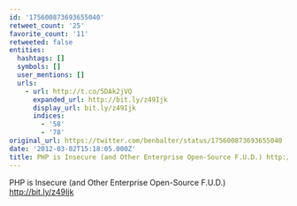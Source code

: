 ```yaml
---
id: '175600873693655040'
retweet_count: '25'
favorite_count: '11'
retweeted: false
entities:
  hashtags: []
  symbols: []
  user_mentions: []
  urls:
    - url: http://t.co/5DAk2jVQ
      expanded_url: http://bit.ly/z49Ijk
      display_url: bit.ly/z49Ijk
      indices:
        - '58'
        - '78'
original_url: https://twitter.com/benbalter/status/175600873693655040
date: '2012-03-02T15:18:05.000Z'
title: PHP is Insecure (and Other Enterprise Open-Source F.U.D.) http://bit.ly/z49Ijk
---
```


PHP is Insecure (and Other Enterprise Open-Source F.U.D.) http://bit.ly/z49Ijk
